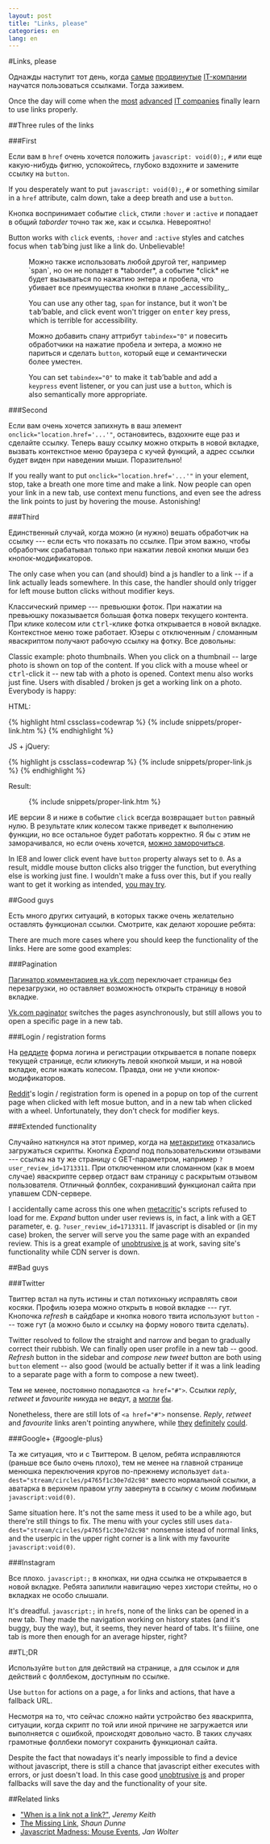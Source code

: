 ```yaml
---
layout: post
title: "Links, please"
categories: en
lang: en
---
```


#Links, please

Однажды наступит тот день, когда [самые](//twitter.com) [продвинутые](//instagram.com) [IT-компании](//plus.google.com) научатся пользоваться ссылками. Тогда заживем.

Once the day will come when the [most](//twitter.com) [advanced](//instagram.com) [IT companies](//plus.google.com) finally learn to use links properly.

##Three rules of the links

###First

Если вам в `href` очень хочется положить `javascript: void(0);`, `#` или еще какую-нибудь фигню, успокойтесь, глубоко вздохните и замените ссылку на `button`.

If you desperately want to put `javascript: void(0);`, `#` or something similar in a `href` attribute, calm down, take a deep breath and use a `button`.

Кнопка воспринимает событие `click`, стили `:hover` и `:active` и попадает в общий _taborder_ точно так же, как и ссылка. Невероятно!

Button works with `click` events, `:hover` and `:active` styles and catches focus when <kbd>tab</kbd>&rsquo;bing just like a link do. Unbelievable!

<figure class="info"><div class="icon-umbrella" markdown="1">
Можно также использовать любой другой тег, например `span`, но он не попадет в *taborder*, а событие *click* не будет вызываться по нажатию энтера и пробела, что убивает все преимущества кнопки в плане _accessibility_.

You can use any other tag, `span` for instance, but it won't be <kbd>tab</kbd>&rsquo;bable, and click event won't trigger on <kbd>enter</kbd> key press, which is terrible for accessibility.

Можно добавить спану аттрибут `tabindex="0"` и повесить обработчики на нажатие пробела и энтера, а можно не париться и сделать `button`, который еще и семантически более уместен.

You can set `tabindex="0"` to make it <kbd>tab</kbd>&rsquo;bable and add a `keypress` event listener, or you can just use a `button`, which is also semantically more appropriate.
</div></figure>

###Second

Если вам очень хочется запихнуть в ваш элемент `onclick="location.href='...'"`, остановитесь, вздохните еще раз и сделайте ссылку. Теперь вашу ссылку можно открыть в новой вкладке, вызвать контекстное меню браузера с кучей функций, а адрес ссылки будет виден при наведении мыши. Поразительно!

If you really want to put `onclick="location.href='...'"` in your element, stop, take a breath one more time and make a link. Now people can open your link in a new tab, use context menu functions, and even see the adress the link points to just by hovering the mouse. Astonishing!

###Third

Единственный случай, когда можно (и нужно) вешать обработчик на ссылку --- если есть что показать по ссылке. При этом важно, чтобы обработчик срабатывал только при нажатии левой кнопки мыши без кнопок-модификаторов.

The only case when you can (and should) bind a js handler to a link -- if a link actually leads somewhere. In this case, the handler should only trigger for left mouse button clicks without modifier keys.

Классический пример --- превьюшки фоток. При нажатии на превьюшку показывается большая фотка поверх текущего контента. При клике колесом или <kbd>ctrl</kbd>-клике фотка открывается в новой вкладке. Контекстное меню тоже работает. Юзеры с отключенным&nbsp;/ сломанным яваскриптом получают рабочую ссылку на фотку. Все довольны:

Classic example: photo thumbnails. When you click on a thumbnail -- large photo is shown on top of the content. If you click with a mouse wheel or <kbd>ctrl</kbd>-click it -- new tab with a photo is opened. Context menu also works just fine. Users with disabled&nbsp;/ broken js get a working link on a photo. Everybody is happy:

HTML:

{% highlight html cssclass=codewrap %}
{% include snippets/proper-link.htm %}
{% endhighlight %}

JS + jQuery:

{% highlight js cssclass=codewrap %}
{% include snippets/proper-link.js %}
{% endhighlight %}

Result:

<figure>
	{% include snippets/proper-link.htm %}
</figure>

<script>
dzDelayed.push(function() {
	{% include snippets/proper-link.js %}
});
</script>

ИЕ версии 8 и ниже в событие `click` всегда возвращает `button` равный нулю. В результате клик колесом также приведет к выполнению функции, но все остальное будет работать корректно. Я бы с этим не заморачивался, но если очень хочется, [можно заморочиться](http://unixpapa.com/js/mouse.html).

In IE8 and lower click event have `button` property always set to `0`. As a result, middle mouse button clicks also trigger the function, but everything else is working just fine. I wouldn't make a fuss over this, but if you really want to get it working as intended, [you may try](http://unixpapa.com/js/mouse.html).

##Good guys

Есть много других ситуаций, в которых также очень желательно оставлять функционал ссылки. Смотрите, как делают хорошие ребята:

There are much more cases where you should keep the functionality of the links. Here are some good examples:

###Pagination

[Пагинатор комментариев на vk.com](http://vk.com/wall-35502680_11833) переключает страницы без перезагрузки, но оставляет возможность открыть страницу в новой вкладке.

[Vk.com paginator](http://vk.com/wall-35502680_11833) switches the pages asynchronously, but still allows you to open a specific page in a new tab.

###Login / registration forms

На [реддите](//reddit.com) форма логина и регистрации открывается в попапе поверх текущей странице, если кликнуть левой кнопкой мыши, и на новой вкладке, если нажать колесом. Правда, они не учли кнопок-модификаторов.

[Reddit](//reddit.com)'s login / registration form is opened in a popup on top of the current page when clicked with left mosue button, and in a new tab when clicked with a wheel. Unfortunately, they don't check for modifier keys.

###Extended functionality

Случайно наткнулся на этот пример, когда на [метакритике](http://www.metacritic.com/game/pc/limbo) отказались загружаться скрипты. Кнопка *Expand* под пользовательскими отзывами --- ссылка на ту же страницу с GET-параметром, например `?user_review_id=1713311`. При отключенном или сломанном (как в моем случае) яваскрипте сервер отдаст вам страницу с раскрытым отзывом пользователя. Отличный фоллбек, сохранивший функционал сайта при упавшем CDN-сервере.

I accidentally came across this one when [metacritic](http://www.metacritic.com/game/pc/limbo)'s scripts refused to load for me. *Expand* button under user reviews is, in fact, a link with a GET parameter, e.&nbsp;g. `?user_review_id=1713311`. If javascript is disabled or (in my case) broken, the server will serve you the same page with an expanded review. This is a great example of [unobtrusive js](https://en.wikipedia.org/wiki/Unobtrusive_JavaScript) at work, saving site's functionality while CDN server is down.

##Bad guys

###Twitter

Твиттер встал на путь истины и стал потихоньку исправлять свои косяки. Профиль юзера можно открыть в новой вкладке --- гут. Кнопочка *refresh* в сайдбаре и кнопка нового твита используют `button` --- тоже гут (а можно было и ссылку на форму нового твита сделать).

Twitter resolved to follow the straight and narrow and began to gradually correct their rubbish. We can finally open user profile in a new tab -- good. *Refresh* button in the sidebar and *compose new tweet* button are both using `button` element -- also good (would be actually better if it was a link leading to a separate page with a form to compose a new tweet).

Тем не менее, постоянно попадаются `<a href="#">`. Ссылки *reply*, *retweet* и *favourite* никуда не ведут, [а](https://twitter.com/intent/tweet?in_reply_to=386573856179113985) [могли](https://twitter.com/intent/retweet?tweet_id=386573856179113985) [бы](https://twitter.com/intent/favorite?tweet_id=386573856179113985).

Nonetheless, there are still lots of `<a href="#">` nonsense. *Reply*, *retweet* and *favourite* links aren't pointing anywhere, while [they](https://twitter.com/intent/tweet?in_reply_to=386573856179113985) [definitely](https://twitter.com/intent/retweet?tweet_id=386573856179113985) [could](https://twitter.com/intent/favorite?tweet_id=386573856179113985).

###Google+ {#google-plus}

Та же ситуация, что и с Твиттером. В целом, ребята исправляются (раньше все было очень плохо), тем не менее на главной странице менюшка переключения кругов по-прежнему использует `data-dest="stream/circles/p4765f1c30e7d2c98"` вместо нормальной ссылки, а аватарка в верхнем правом углу завернута в ссылку с моим любимым `javascript:void(0)`.

Same situation here. It's not the same mess it used to be a while ago, but there're still things to fix. The menu with your cycles still uses `data-dest="stream/circles/p4765f1c30e7d2c98"` nonsense istead of normal links, and the userpic in the upper right corner is a link with my favourite `javascript:void(0)`.

###Instagram

Все плохо. `javascript:;` в кнопках, ни одна ссылка не открывается в новой вкладке. Ребята запилили навигацию через хистори стейты, но о вкладках не особо слышали.

It's dreadful. `javascript:;` in `href`s, none of the links can be opened in a new tab. They made the navigation working on history states (and it's buggy, buy the way), but, it seems, they never heard of tabs. It's fiiiine, one tab is more then enough for an average hipster, right?

##TL;DR

Используйте `button` для действий на странице, `a` для ссылок и для действий с фоллбеком, доступным по ссылке.

Use `button` for actions on a page, `a` for links and actions, that have a fallback URL.

Несмотря на то, что сейчас сложно найти устройство без яваскрипта, ситуации, когда скрипт по той или иной причине не загружается или выполняется с ошибкой, происходят довольно часто. В таких случаях грамотные фоллбеки помогут сохранить функционал сайта.

Despite the fact that nowadays it's nearly impossible to find a device without javascript, there is still a chance that javascript either executes with errors, or just doesn't load. In this case good [unobtrusive js](https://en.wikipedia.org/wiki/Unobtrusive_JavaScript) and proper fallbacks will save the day and the functionality of your site.

##Related links

- <a class="iconlink" href="http://adactio.com/journal/6022/">"<span>When is a link not a link?</span>"</a>, *Jeremy Keith*
- [The Missing Link](http://shaundunne.com/the-missing-link/), *Shaun Dunne*
- [Javascript Madness: Mouse Events](http://unixpapa.com/js/mouse.html), *Jan Wolter*